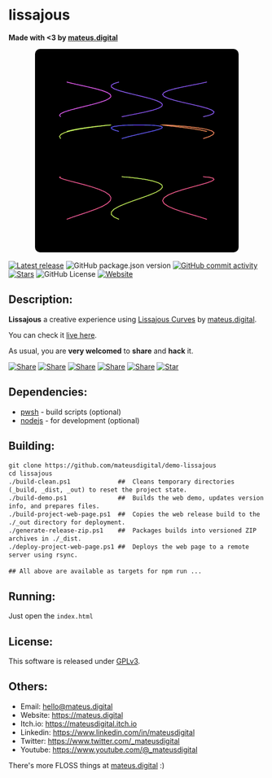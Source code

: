 # lissajous

**Made with <3 by [mateus.digital](https://mateus.digital)**


<!-- ----------------------------------------------------------------------- -->
<p align="center">
  <a href="https://mateus.digital/lissajous">
    <img style="border-radius: 10px;" src="https://raw.githubusercontent.com/mateusdigital/demo-lissajous/refs/heads/main/_project-resources/readme.gif"/>
  </a>
</p>

<!-- Badges -->
[![Latest release](https://img.shields.io/github/v/tag/mateusdigital/demo-lissajous?label=Latest%20release&style=for-the-badge)](https://github.com/mateusdigital/lissajous/releases)
![GitHub package.json version](https://img.shields.io/github/package-json/v/mateusdigital/demo-lissajous?style=for-the-badge)
[![GitHub commit activity](https://img.shields.io/github/commit-activity/t/mateusdigital/demo-lissajous?style=for-the-badge)](https://github.com/mateusdigital/lissajous/commits)
[![Stars](https://img.shields.io/github/stars/mateusdigital/demo-lissajous?style=for-the-badge)](https://github.com/mateusdigital/lissajous/stargazers)
![GitHub License](https://img.shields.io/github/license/mateusdigital/demo-lissajous?style=for-the-badge)
[![Website](https://img.shields.io/website?url=https%3A%2F%2Fmateus.digital/lissajous%2Findex.html&style=for-the-badge&logo=web)](https://mateus.digital/lissajous)



<!-- ----------------------------------------------------------------------- -->
## Description:

**Lissajous** a creative experience using [Lissajous Curves](https://en.wikipedia.org/wiki/Lissajous_curve) by [mateus.digital](https://mateus.digital).

You can check it [live here](https://mateus.digital/lissajous).

As usual, you are **very welcomed** to **share** and **hack** it.

<!-- Share -->

[![Share](https://img.shields.io/badge/share-000000?logo=x&logoColor=white)](https://x.com/intent/tweet?text=Check%20out%20this%20project%20on%20GitHub:%20https://github.com/mateusdigital/lissajous%20%23pixelart%20%23gamedev)
[![Share](https://img.shields.io/badge/share-1877F2?logo=facebook&logoColor=white)](https://www.facebook.com/sharer/sharer.php?u=https://github.com/mateusdigital/lissajous)
[![Share](https://img.shields.io/badge/share-0A66C2?logo=linkedin&logoColor=white)](https://www.linkedin.com/sharing/share-offsite/?url=https://github.com/mateusdigital/lissajous)
[![Share](https://img.shields.io/badge/share-FF4500?logo=reddit&logoColor=white)](https://www.reddit.com/submit?title=Check%20out%20this%20project%20on%20GitHub:%20https://github.com/mateusdigital/lissajous)
[![Share](https://img.shields.io/badge/share-0088CC?logo=telegram&logoColor=white)](https://t.me/share/url?url=https://github.com/mateusdigital/lissajous&text=Check%20out%20this%20project%20on%20GitHub)
[![Star](https://img.shields.io/badge/⭐%20Give%20a%20Star-000000?logo=github&logoColor=white)](https://github.com/mateusdigital/lissajous/stargazers)


<!-- ----------------------------------------------------------------------- -->
## Dependencies:
- [pwsh](https://github.com/PowerShell/PowerShell) - build scripts (optional)
- [nodejs](https://nodejs.org/en) - for development (optional)



<!-- ----------------------------------------------------------------------- -->
## Building:


```pwsh
git clone https://github.com/mateusdigital/demo-lissajous
cd lissajous
./build-clean.ps1             ##  Cleans temporary directories (_build, _dist, _out) to reset the project state.
./build-demo.ps1              ##  Builds the web demo, updates version info, and prepares files.
./build-project-web-page.ps1  ##  Copies the web release build to the ./_out directory for deployment.
./generate-release-zip.ps1    ##  Packages builds into versioned ZIP archives in ./_dist.
./deploy-project-web-page.ps1 ##  Deploys the web page to a remote server using rsync.

## All above are available as targets for npm run ...
```

<!-- ----------------------------------------------------------------------- -->
## Running:
Just open the ```index.html```


<!-- ----------------------------------------------------------------------- -->
## License:

This software is released under [GPLv3](https://www.gnu.org/licenses/gpl-3.0.en.html).


<!-- ----------------------------------------------------------------------- -->
## Others:

- Email: hello@mateus.digital
- Website: https://mateus.digital
- Itch.io: https://mateusdigital.itch.io
- Linkedin: https://www.linkedin.com/in/mateusdigital
- Twitter: https://www.twitter.com/_mateusdigital
- Youtube: https://www.youtube.com/@_mateusdigital

There's more FLOSS things at [mateus.digital](https://mateus.digital) :)

